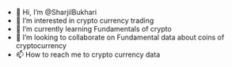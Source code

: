 - 👋 Hi, I’m @SharjilBukhari
- 👀 I’m interested in crypto currency trading
- 🌱 I’m currently learning Fundamentals of crypto
- 💞️ I’m looking to collaborate on Fundamental data about coins of cryptocurrency
- 📫 How to reach me to crypto currency data

<!---
SharjilBukhari/SharjilBukhari is a ✨ special ✨ repository because its `README.md` (this file) appears on your GitHub profile.
You can click the Preview link to take a look at your changes.
--->
